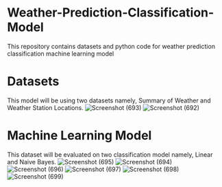 # Weather-Prediction-Classification-Model
This repository contains datasets and python code for weather prediction classification machine learning model

# Datasets
This model will be using two datasets namely, Summary of Weather and Weather Station Locations.
![Screenshot (693)](https://user-images.githubusercontent.com/54886674/115746950-6e99a000-a3b2-11eb-9ee5-8fcc6e57764a.png)
![Screenshot (692)](https://user-images.githubusercontent.com/54886674/115747192-a0126b80-a3b2-11eb-8a38-c59d0b6d8f45.png)




# Machine Learning Model
This dataset will be evaluated on two classification model namely, Linear and Naive Bayes.
![Screenshot (695)](https://user-images.githubusercontent.com/54886674/115747188-a0126b80-a3b2-11eb-93aa-8b6a8612b09d.png)
![Screenshot (694)](https://user-images.githubusercontent.com/54886674/115747191-a0126b80-a3b2-11eb-92b4-ae12ad6e8791.png)
![Screenshot (696)](https://user-images.githubusercontent.com/54886674/115747189-a0126b80-a3b2-11eb-86b3-0d329c9fc0b6.png)
![Screenshot (697)](https://user-images.githubusercontent.com/54886674/115747190-a0126b80-a3b2-11eb-85fa-43c3a2ea5ae5.png)
![Screenshot (698)](https://user-images.githubusercontent.com/54886674/115747193-a0126b80-a3b2-11eb-8aae-52b67bef20a6.png)
![Screenshot (699)](https://user-images.githubusercontent.com/54886674/115747203-a1dc2f00-a3b2-11eb-8213-d4a72c72c2d3.png)


